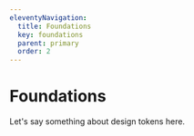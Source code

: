 ```yaml
---
eleventyNavigation:
  title: Foundations
  key: foundations
  parent: primary
  order: 2
---
```


# Foundations

Let's say something about design tokens here.
